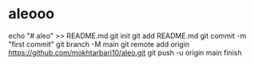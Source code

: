 # aleooo
echo "# aleo" >> README.md
git init
git add README.md
git commit -m "first commit"
git branch -M main
git remote add origin https://github.com/mokhtarbari10/aleo.git
git push -u origin main
finish
